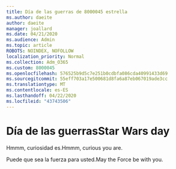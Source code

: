 ```yaml
---
title: Día de las guerras de 8000045 estrella
ms.author: daeite
author: daeite
manager: joallard
ms.date: 04/21/2020
ms.audience: Admin
ms.topic: article
ROBOTS: NOINDEX, NOFOLLOW
localization_priority: Normal
ms.collection: Adm_O365
ms.custom: 8000045
ms.openlocfilehash: 576525b9d5c7e251b0cdbfa086cda40991433d69
ms.sourcegitcommit: 55eff703a17e500681d8fa6a87eb067019ade3cc
ms.translationtype: MT
ms.contentlocale: es-ES
ms.lasthandoff: 04/22/2020
ms.locfileid: "43743506"
---
```

# <a name="star-wars-day"></a><span data-ttu-id="152a9-102">Día de las guerras</span><span class="sxs-lookup"><span data-stu-id="152a9-102">Star Wars day</span></span>

<span data-ttu-id="152a9-103">Hmmm, curiosidad es.</span><span class="sxs-lookup"><span data-stu-id="152a9-103">Hmmm, curious you are.</span></span>

<span data-ttu-id="152a9-104">Puede que sea la fuerza para usted.</span><span class="sxs-lookup"><span data-stu-id="152a9-104">May the Force be with you.</span></span>
